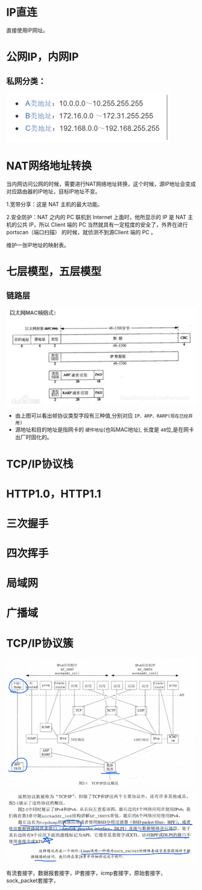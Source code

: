 # IP直连

直接使用IP网址。

# 公网IP，内网IP

## 私网分类：

![](image/network/1647224141146.png)

# NAT网络地址转换

当内网访问公网的时候，需要进行NAT网络地址转换，这个时候，源IP地址会变成对应路由器的IP地址，目标IP地址不变。

1.宽带分享：这是 NAT 主机的最大功能。

2.安全防护：NAT 之内的 PC 联机到 Internet 上面时，他所显示的 IP 是 NAT 主机的公共 IP，所以 Client 端的 PC 当然就具有一定程度的安全了，外界在进行 portscan（端口扫描） 的时候，就侦测不到源Client 端的 PC 。

维护一张IP地址的映射表。

# 七层模型，五层模型

## 链路层

![](image/network/1647227319397.png)

* 由上图可以看出帧协议类型字段有三种值,分别对应 `IP、ARP、RARP(现在已经弃用)`
* 源地址和目的地址是指网卡的 `硬件地址`(也叫MAC地址), 长度是 `48`位,是在网卡出厂时固化的。

# TCP/IP协议栈

# HTTP1.0，HTTP1.1

# 三次握手

# 四次挥手

# 局域网

# 广播域

# TCP/IP协议簇

![](image/network/1647866843041.png)

![img](image/network/1647866851418.png)

有流套接字，数据报套接字，IP套接字，icmp套接字，原始套接字，sock_packet套接字，

